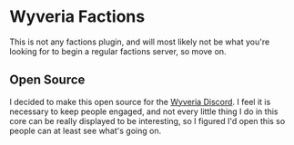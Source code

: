 # Wyveria Factions
This is not any factions plugin, and will most likely not be what you're looking for to begin a regular factions server, so move on.
## Open Source
I decided to make this open source for the [Wyveria Discord](https://discord.gg/4zArKESEwk). I feel it is necessary to keep people engaged, and not every little thing I do in this core can be really displayed to be interesting, so I figured I'd open this so people can at least see what's going on.